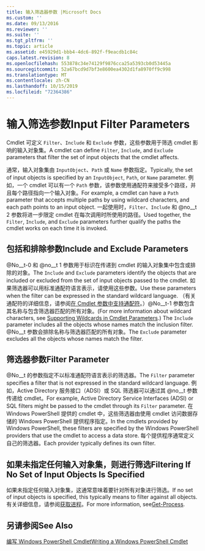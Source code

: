 ```yaml
---
title: 输入筛选器参数 |Microsoft Docs
ms.custom: ''
ms.date: 09/13/2016
ms.reviewer: ''
ms.suite: ''
ms.tgt_pltfrm: ''
ms.topic: article
ms.assetid: e45929d1-bbb4-4dc6-892f-f9eacdb1c84c
caps.latest.revision: 8
ms.openlocfilehash: 553878c34e74129f9876cca25a5393cb0d53445a
ms.sourcegitcommit: 52a67bcd9d7bf3e8600ea4302d1fa8970ff9c998
ms.translationtype: MT
ms.contentlocale: zh-CN
ms.lasthandoff: 10/15/2019
ms.locfileid: "72364386"
---
```

# <a name="input-filter-parameters"></a><span data-ttu-id="7f40d-102">输入筛选参数</span><span class="sxs-lookup"><span data-stu-id="7f40d-102">Input Filter Parameters</span></span>

<span data-ttu-id="7f40d-103">Cmdlet 可定义 `Filter`、`Include` 和 `Exclude` 参数，这些参数用于筛选 cmdlet 影响的输入对象集。</span><span class="sxs-lookup"><span data-stu-id="7f40d-103">A cmdlet can define `Filter`, `Include`, and `Exclude` parameters that filter the set of input objects that the cmdlet affects.</span></span>

<span data-ttu-id="7f40d-104">通常，输入对象集由 `InputObject`、`Path` 或 `Name` 参数指定。</span><span class="sxs-lookup"><span data-stu-id="7f40d-104">Typically, the set of input objects is specified by an `InputObject`, `Path`, or `Name` parameter.</span></span> <span data-ttu-id="7f40d-105">例如，一个 cmdlet 可以有一个 `Path` 参数，该参数使用通配符来接受多个路径，并且每个路径指向一个输入对象。</span><span class="sxs-lookup"><span data-stu-id="7f40d-105">For example, a cmdlet can have a `Path` parameter that accepts multiple paths by using wildcard characters, and each path points to an input object.</span></span> <span data-ttu-id="7f40d-106">一起使用时，`Filter`、`Include` 和 @no__t 2 参数将进一步限定 cmdlet 在每次调用时所使用的路径。</span><span class="sxs-lookup"><span data-stu-id="7f40d-106">Used together, the `Filter`, `Include`, and `Exclude` parameters further qualify the paths the cmdlet works on each time it is invoked.</span></span>

## <a name="include-and-exclude-parameters"></a><span data-ttu-id="7f40d-107">包括和排除参数</span><span class="sxs-lookup"><span data-stu-id="7f40d-107">Include and Exclude Parameters</span></span>

<span data-ttu-id="7f40d-108">@No__t-0 和 @no__t 1 参数用于标识在传递到 cmdlet 的输入对象集中包含或排除的对象。</span><span class="sxs-lookup"><span data-stu-id="7f40d-108">The `Include` and `Exclude` parameters identify the objects that are included or excluded from the set of input objects passed to the cmdlet.</span></span> <span data-ttu-id="7f40d-109">如果筛选器可以用标准通配符语言表示，请使用这些参数。</span><span class="sxs-lookup"><span data-stu-id="7f40d-109">Use these parameters when the filter can be expressed in the standard wildcard language.</span></span> <span data-ttu-id="7f40d-110">（有关通配符的详细信息，请参阅[在 Cmdlet 参数中支持通配符](./supporting-wildcard-characters-in-cmdlet-parameters.md)。）@No__t-1 参数包含其名称与包含筛选器匹配的所有对象。</span><span class="sxs-lookup"><span data-stu-id="7f40d-110">(For more information about wildcard characters, see [Supporting Wildcards in Cmdlet Parameters](./supporting-wildcard-characters-in-cmdlet-parameters.md).) The `Include` parameter includes all the objects whose names match the inclusion filter.</span></span> <span data-ttu-id="7f40d-111">@No__t 参数会排除名称与筛选器匹配的所有对象。</span><span class="sxs-lookup"><span data-stu-id="7f40d-111">The `Exclude` parameter excludes all the objects whose names match the filter.</span></span>

## <a name="filter-parameter"></a><span data-ttu-id="7f40d-112">筛选器参数</span><span class="sxs-lookup"><span data-stu-id="7f40d-112">Filter Parameter</span></span>

<span data-ttu-id="7f40d-113">@No__t 的参数指定不以标准通配符语言表示的筛选器。</span><span class="sxs-lookup"><span data-stu-id="7f40d-113">The `Filter` parameter specifies a filter that is not expressed in the standard wildcard language.</span></span> <span data-ttu-id="7f40d-114">例如，Active Directory 服务接口（ADSI）或 SQL 筛选器可以通过其 @no__t 参数传递给 cmdlet。</span><span class="sxs-lookup"><span data-stu-id="7f40d-114">For example, Active Directory Service Interfaces (ADSI) or SQL filters might be passed to the cmdlet through its `Filter` parameter.</span></span> <span data-ttu-id="7f40d-115">在 Windows PowerShell 提供的 cmdlet 中，这些筛选器由使用 cmdlet 访问数据存储的 Windows PowerShell 提供程序指定。</span><span class="sxs-lookup"><span data-stu-id="7f40d-115">In the cmdlets provided by Windows PowerShell, these filters are specified by the Windows PowerShell providers that use the cmdlet to access a data store.</span></span> <span data-ttu-id="7f40d-116">每个提供程序通常定义自己的筛选器。</span><span class="sxs-lookup"><span data-stu-id="7f40d-116">Each provider typically defines its own filter.</span></span>

## <a name="filtering-if-no-set-of-input-objects-is-specified"></a><span data-ttu-id="7f40d-117">如果未指定任何输入对象集，则进行筛选</span><span class="sxs-lookup"><span data-stu-id="7f40d-117">Filtering If No Set of Input Objects Is Specified</span></span>

<span data-ttu-id="7f40d-118">如果未指定任何输入对象集，这通常意味着要针对所有对象进行筛选。</span><span class="sxs-lookup"><span data-stu-id="7f40d-118">If no set of input objects is specified, this typically means to filter against all objects.</span></span> <span data-ttu-id="7f40d-119">有关详细信息，请参阅[获取进程](/powershell/module/Microsoft.PowerShell.Management/Get-Process)。</span><span class="sxs-lookup"><span data-stu-id="7f40d-119">For more information, see[Get-Process](/powershell/module/Microsoft.PowerShell.Management/Get-Process).</span></span>

## <a name="see-also"></a><span data-ttu-id="7f40d-120">另请参阅</span><span class="sxs-lookup"><span data-stu-id="7f40d-120">See Also</span></span>

[<span data-ttu-id="7f40d-121">编写 Windows PowerShell Cmdlet</span><span class="sxs-lookup"><span data-stu-id="7f40d-121">Writing a Windows PowerShell Cmdlet</span></span>](./writing-a-windows-powershell-cmdlet.md)